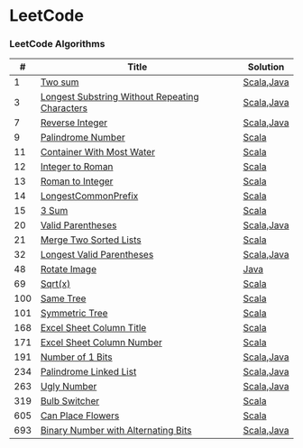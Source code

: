 LeetCode
========

### LeetCode Algorithms

| # | Title | Solution | 
|---| ----- | -------- | 
|   1|[Two sum](https://leetcode.com/problems/two-sum/)|[Scala](src/solutions/scala/N1TwoSum.scala),[Java](src/solutions/java/N1TwoSum.java)|
|   3|[Longest Substring Without Repeating Characters](https://leetcode.com/longest-substring-without-repeating-characters/)|[Scala](src/solutions/scala/N3LongestSubstring.scala),[Java](src/solutions/java/N3LongestSubstring.java)|
|   7|[Reverse Integer](https://leetcode.com/problems/reverse-integer/)|[Scala](src/solutions/scala/N7ReverseInteger.scala),[Java](src/solutions/java/N7ReverseInteger.java)|
|   9|[Palindrome Number](https://leetcode.com/problems/palindrome-number/)|[Scala](src/solutions/scala/N9PalindromeNumber.scala)|
|  11|[Container With Most Water](https://leetcode.com/problems/container-with-most-water/)|[Scala](src/solutions/scala/N11ContainerWithMostWater.scala)|
|  12|[Integer to Roman](https://leetcode.com/problems/integer-to-roman/)|[Scala](src/solutions/scala/N12N13Roman.scala)|
|  13|[Roman to Integer](https://leetcode.com/problems/roman-to-integer/)|[Scala](src/solutions/scala/N12N13Roman.scala)|
|  14|[LongestCommonPrefix](https://leetcode.com/problems/longest-common-prefix/)|[Scala](src/solutions/scala/N14LongestCommonPrefix.scala)|
|  15|[3 Sum](https://leetcode.com/problems/3sum/)|[Scala](src/solutions/scala/N15ThreeSum.scala)|
|  20|[Valid Parentheses](https://leetcode.com/problems/valid-parentheses/)|[Scala](src/solutions/scala/N20N32Parentheses.scala),[Java](src/solutions/java/N20N32Parentheses.java)|
|  21|[Merge Two Sorted Lists](https://leetcode.com/problems/merge-two-sorted-lists/)|[Scala](src/solutions/scala/N21MergeTwoSortedLists.scala)|
|  32|[Longest Valid Parentheses](https://leetcode.com/problems/longest-valid-parentheses)|[Scala](src/solutions/scala/N20N32Parentheses.scala),[Java](src/solutions/java/N20N32Parentheses.java)|
|  48|[Rotate Image](https://leetcode.com/problems/rotate-image/)|[Java](src/solutions/java/N48RotateImage.java)|
|  69|[Sqrt(x)](https://leetcode.com/problems/sqrtx/)|[Scala](src/solutions/scala/N69Sqrtx.scala)|
| 100|[Same Tree](https://leetcode.com/problems/same-tree/)|[Scala](src/solutions/scala/N100N101Tree.scala)|
| 101|[Symmetric Tree](https://leetcode.com/problems/symmetric-tree/)|[Scala](src/solutions/scala/N100N101Tree.scala)|
| 168|[Excel Sheet Column Title](https://leetcode.com/problems/excel-sheet-column-title/)|[Scala](src/solutions/scala/N168N171ExcelColumn.scala)|
| 171|[Excel Sheet Column Number](https://leetcode.com/problems/excel-sheet-column-number/)|[Scala](src/solutions/scala/N168N171ExcelColumn.scala)|
| 191|[Number of 1 Bits](https://leetcode.com/problems/number-of-1-bits/)|[Scala](src/solutions/scala/N191N693Bits.scala),[Java](src/solutions/java/N191N693Bits.java)|
| 234|[Palindrome Linked List](https://leetcode.com/problems/palindrome-linked-list/)|[Scala](src/solutions/scala/N234PalindromeLinkedList.scala),[Java](src/solutions/java/N234PalindromeLinkedList.java)|
| 263|[Ugly Number](https://leetcode.com/problems/ugly-number/)|[Scala](src/solutions/scala/N263UglyNumber.scala),[Java](src/solutions/java/N263UglyNumber.java)|
| 319|[Bulb Switcher](https://leetcode.com/problems/bulb-switcher/)|[Scala](src/solutions/scala/N319BulbSwitcher.scala)|
| 605|[Can Place Flowers](https://leetcode.com/problems/can-place-flowers/)|[Scala](src/solutions/scala/N605CanPlaceFlowers.scala)|
| 693|[Binary Number with Alternating Bits](https://leetcode.com/problems/binary-number-with-alternating-bits/)|[Scala](src/solutions/scala/N191N693Bits.scala),[Java](src/solutions/java/N191N693Bits.java)|